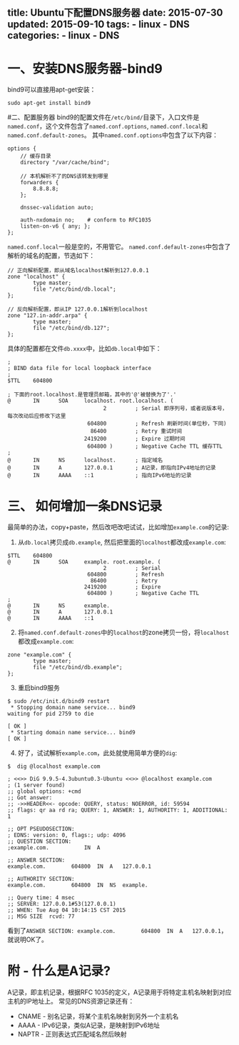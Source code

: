 title: Ubuntu下配置DNS服务器
date: 2015-07-30
updated: 2015-09-10
tags:
    - linux
    - DNS
categories:
    - linux
    - DNS
---

# 一、安装DNS服务器-bind9
bind9可以直接用apt-get安装：
```
sudo apt-get install bind9
```

<!-- more -->

#二、配置服务器
bind9的配置文件在`/etc/bind/`目录下，入口文件是`named.conf`，这个文件包含了`named.conf.options`, `named.conf.local`和`named.conf.default-zones`。
其中`named.conf.options`中包含了以下内容：

```
options {
	// 缓存目录
    directory "/var/cache/bind";

	// 本机解析不了的DNS该转发到哪里
    forwarders {
        8.8.8.8;
    };  

    dnssec-validation auto;

    auth-nxdomain no;    # conform to RFC1035
    listen-on-v6 { any; };
};
```

`named.conf.local`一般是空的，不用管它。
`named.conf.default-zones`中包含了解析的域名的配置，节选如下：

```
// 正向解析配置，即从域名localhost解析到127.0.0.1
zone "localhost" {
        type master;
        file "/etc/bind/db.local";
};

// 反向解析配置，即从IP 127.0.0.1解析到localhost
zone "127.in-addr.arpa" {
        type master;
        file "/etc/bind/db.127";
};
```
具体的配置都在文件`db.xxxx`中，比如`db.local`中如下：
```
;
; BIND data file for local loopback interface
;
$TTL    604800

; 下面的root.localhost.是管理员邮箱，其中的'@'被替换为了'.'
@       IN      SOA     localhost. root.localhost. (
                              2         ; Serial 即序列号，或者说版本号，每次改动后应修改下这里
                         604800         ; Refresh 刷新时间(单位秒，下同)
                          86400         ; Retry 重试时间
                        2419200         ; Expire 过期时间
                         604800 )       ; Negative Cache TTL 缓存TTL
;
@       IN      NS      localhost.      ; 指定域名
@       IN      A       127.0.0.1		; A记录，即指向IPv4地址的记录
@       IN      AAAA    ::1             ; 指向IPv6地址的记录
```

# 三、 如何增加一条DNS记录
最简单的办法，copy+paste，然后改吧改吧试试，比如增加`example.com`的记录:
1. 从`db.local`拷贝成`db.example`, 然后把里面的`localhost`都改成`example.com`:
```
$TTL    604800
@       IN      SOA     example. root.example. (
                              2         ; Serial
                         604800         ; Refresh
                          86400         ; Retry
                        2419200         ; Expire
                         604800 )       ; Negative Cache TTL
;
@       IN      NS      example.
@       IN      A       127.0.0.1
@       IN      AAAA    ::1
```
2. 将`named.conf.default-zones`中的`localhost`的zone拷贝一份，将`localhost`都改成`example.com`:
```
zone "example.com" {
        type master;
        file "/etc/bind/db.example";
};
```
3. 重启bind9服务
```
$ sudo /etc/init.d/bind9 restart
 * Stopping domain name service... bind9                                                                                waiting for pid 2759 to die
                                                                                           [ OK ]
 * Starting domain name service... bind9                                                   [ OK ]
```
4. 好了，试试解析`example.com`，此处就使用简单方便的`dig`:
```
$  dig @localhost example.com

; <<>> DiG 9.9.5-4.3ubuntu0.3-Ubuntu <<>> @localhost example.com
; (1 server found)
;; global options: +cmd
;; Got answer:
;; ->>HEADER<<- opcode: QUERY, status: NOERROR, id: 59594
;; flags: qr aa rd ra; QUERY: 1, ANSWER: 1, AUTHORITY: 1, ADDITIONAL: 1

;; OPT PSEUDOSECTION:
; EDNS: version: 0, flags:; udp: 4096
;; QUESTION SECTION:
;example.com.			IN	A

;; ANSWER SECTION:
example.com.		604800	IN	A	127.0.0.1

;; AUTHORITY SECTION:
example.com.		604800	IN	NS	example.

;; Query time: 4 msec
;; SERVER: 127.0.0.1#53(127.0.0.1)
;; WHEN: Tue Aug 04 10:14:15 CST 2015
;; MSG SIZE  rcvd: 77
```
看到了`ANSWER SECTION: example.com.        604800  IN  A   127.0.0.1`，就说明OK了。

# 附 - 什么是A记录?
A记录，即主机记录，根据RFC 1035的定义，A记录用于将特定主机名映射到对应主机的IP地址上。
常见的DNS资源记录还有：
- CNAME - 别名记录，将某个主机名映射到另外一个主机名
- AAAA - IPv6记录，类似A记录，是映射到IPv6地址
- NAPTR - 正则表达式匹配域名然后映射


